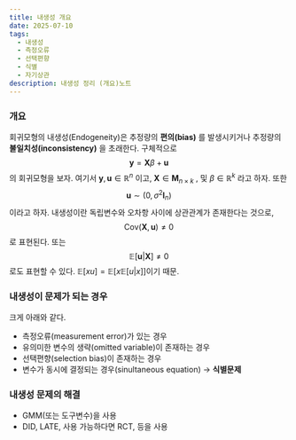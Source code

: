 ```yaml
---
title: 내생성 개요
date: 2025-07-10
tags:
  - 내생성
  - 측정오류
  - 선택편향
  - 식별
  - 자기상관
description: 내생성 정리 (개요)노트
---
```

### 개요
회귀모형의 내생성(Endogeneity)은 추정량의 **편의(bias)** 를 발생시키거나 추정량의 **불일치성(inconsistency)** 을 초래한다. 구체적으로
$$
\mathbf{y}=\mathbf{X}\beta+\mathbf{u}
$$
의 회귀모형을 보자. 여기서 $\mathbf{y},\mathbf{u}\in\mathbb{R}^n$ 이고, $\mathbf{X}\in \mathbf{M}_{n\times k}$ , 및 $\beta\in\mathbb{R}^k$ 라고 하자. 또한
$$
\mathbf{u}\sim (0,\sigma^2\mathbf{I}_n)
$$
이라고 하자. 내생성이란 독립변수와 오차항 사이에 상관관계가 존재한다는 것으로,
$$
\mathrm{Cov}(\mathbf{X},\mathbf{u})\neq0
$$
로 표현된다. 또는
$$
\mathbb{E}\left[\mathbf{u} \left|\mathbf{X}\right.\right]\neq0
$$
로도 표현할 수 있다. $\mathbb{E}[xu]=\mathbb{E}[x\mathbb{E}[u|x]]$이기 때문.
### 내생성이 문제가 되는 경우
크게 아래와 같다.
* 측정오류(measurement error)가 있는 경우
* 유의미한 변수의 생략(omitted variable)이 존재하는 경우
* 선택편향(selection bias)이 존재하는 경우
* 변수가 동시에 결정되는 경우(sinultaneous equation) → **식별문제**

### 내생성 문제의 해결
* GMM(또는 도구변수)을 사용
* DID, LATE, 사용 가능하다면 RCT, 등을 사용